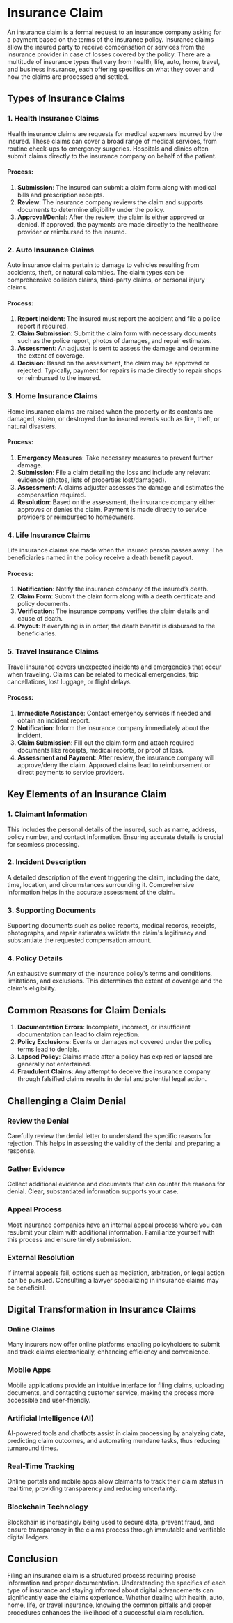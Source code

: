 # Insurance Claim

An insurance claim is a formal request to an insurance company asking for a payment based on the terms of the insurance policy. Insurance claims allow the insured party to receive compensation or services from the insurance provider in case of losses covered by the policy. There are a multitude of insurance types that vary from health, life, auto, home, travel, and business insurance, each offering specifics on what they cover and how the claims are processed and settled.

## Types of Insurance Claims

### 1. Health Insurance Claims

Health insurance claims are requests for medical expenses incurred by the insured. These claims can cover a broad range of medical services, from routine check-ups to emergency surgeries. Hospitals and clinics often submit claims directly to the insurance company on behalf of the patient.

#### Process:

1. **Submission**: The insured can submit a claim form along with medical bills and prescription receipts.
2. **Review**: The insurance company reviews the claim and supports documents to determine eligibility under the policy.
3. **Approval/Denial**: After the review, the claim is either approved or denied. If approved, the payments are made directly to the healthcare provider or reimbursed to the insured.

### 2. Auto Insurance Claims

Auto insurance claims pertain to damage to vehicles resulting from accidents, theft, or natural calamities. The claim types can be comprehensive collision claims, third-party claims, or personal injury claims.

#### Process:

1. **Report Incident**: The insured must report the accident and file a police report if required.
2. **Claim Submission**: Submit the claim form with necessary documents such as the police report, photos of damages, and repair estimates.
3. **Assessment**: An adjuster is sent to assess the damage and determine the extent of coverage.
4. **Decision**: Based on the assessment, the claim may be approved or rejected. Typically, payment for repairs is made directly to repair shops or reimbursed to the insured.

### 3. Home Insurance Claims

Home insurance claims are raised when the property or its contents are damaged, stolen, or destroyed due to insured events such as fire, theft, or natural disasters.

#### Process:

1. **Emergency Measures**: Take necessary measures to prevent further damage.
2. **Submission**: File a claim detailing the loss and include any relevant evidence (photos, lists of properties lost/damaged).
3. **Assessment**: A claims adjuster assesses the damage and estimates the compensation required.
4. **Resolution**: Based on the assessment, the insurance company either approves or denies the claim. Payment is made directly to service providers or reimbursed to homeowners.

### 4. Life Insurance Claims

Life insurance claims are made when the insured person passes away. The beneficiaries named in the policy receive a death benefit payout.

#### Process:

1. **Notification**: Notify the insurance company of the insured’s death.
2. **Claim Form**: Submit the claim form along with a death certificate and policy documents.
3. **Verification**: The insurance company verifies the claim details and cause of death.
4. **Payout**: If everything is in order, the death benefit is disbursed to the beneficiaries.

### 5. Travel Insurance Claims

Travel insurance covers unexpected incidents and emergencies that occur when traveling. Claims can be related to medical emergencies, trip cancellations, lost luggage, or flight delays.

#### Process:

1. **Immediate Assistance**: Contact emergency services if needed and obtain an incident report.
2. **Notification**: Inform the insurance company immediately about the incident.
3. **Claim Submission**: Fill out the claim form and attach required documents like receipts, medical reports, or proof of loss.
4. **Assessment and Payment**: After review, the insurance company will approve/deny the claim. Approved claims lead to reimbursement or direct payments to service providers.

## Key Elements of an Insurance Claim

### 1. Claimant Information

This includes the personal details of the insured, such as name, address, policy number, and contact information. Ensuring accurate details is crucial for seamless processing.

### 2. Incident Description

A detailed description of the event triggering the claim, including the date, time, location, and circumstances surrounding it. Comprehensive information helps in the accurate assessment of the claim.

### 3. Supporting Documents

Supporting documents such as police reports, medical records, receipts, photographs, and repair estimates validate the claim's legitimacy and substantiate the requested compensation amount.

### 4. Policy Details

An exhaustive summary of the insurance policy's terms and conditions, limitations, and exclusions. This determines the extent of coverage and the claim's eligibility.

## Common Reasons for Claim Denials

1. **Documentation Errors**: Incomplete, incorrect, or insufficient documentation can lead to claim rejection.
2. **Policy Exclusions**: Events or damages not covered under the policy terms lead to denials.
3. **Lapsed Policy**: Claims made after a policy has expired or lapsed are generally not entertained.
4. **Fraudulent Claims**: Any attempt to deceive the insurance company through falsified claims results in denial and potential legal action.

## Challenging a Claim Denial

### Review the Denial

Carefully review the denial letter to understand the specific reasons for rejection. This helps in assessing the validity of the denial and preparing a response.

### Gather Evidence

Collect additional evidence and documents that can counter the reasons for denial. Clear, substantiated information supports your case.

### Appeal Process

Most insurance companies have an internal appeal process where you can resubmit your claim with additional information. Familiarize yourself with this process and ensure timely submission.

### External Resolution

If internal appeals fail, options such as mediation, arbitration, or legal action can be pursued. Consulting a lawyer specializing in insurance claims may be beneficial.

## Digital Transformation in Insurance Claims

### Online Claims

Many insurers now offer online platforms enabling policyholders to submit and track claims electronically, enhancing efficiency and convenience.

### Mobile Apps

Mobile applications provide an intuitive interface for filing claims, uploading documents, and contacting customer service, making the process more accessible and user-friendly.

### Artificial Intelligence (AI)

AI-powered tools and chatbots assist in claim processing by analyzing data, predicting claim outcomes, and automating mundane tasks, thus reducing turnaround times.

### Real-Time Tracking

Online portals and mobile apps allow claimants to track their claim status in real time, providing transparency and reducing uncertainty.

### Blockchain Technology

Blockchain is increasingly being used to secure data, prevent fraud, and ensure transparency in the claims process through immutable and verifiable digital ledgers.

## Conclusion

Filing an insurance claim is a structured process requiring precise information and proper documentation. Understanding the specifics of each type of insurance and staying informed about digital advancements can significantly ease the claims experience. Whether dealing with health, auto, home, life, or travel insurance, knowing the common pitfalls and proper procedures enhances the likelihood of a successful claim resolution.